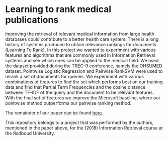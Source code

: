 # Learning to rank medical publications
Improving the retrieval of relevant medical information from large health databases could contribute to a better health care system. There is a long history of systems produced to obtain relevance rankings for documents (Learning To Rank). In this project we wanted to experiment with various features and algorithms that are commonly used in Information Retrieval systems and see which ones can be applied to the medical field. We used the dataset provided during the TREC-9 conference, namely the OHSUMED dataset. Pointwise Logistic Regression and Pairwise RankSVM were used to rerank a set of documents for queries. We experiment with various combinations of features to find the set which performs best on our training data and find that Partial Term Frequencies and the cosine distance between TF-IDF of the query and the document to be relevant features. With the final set of features we improve the Microsoft baseline, where our pointwise method outperforms our pairwise ranking method.

The remainder of our paper can be found [here](https://github.com/mickvanhulst/learning_to_rank_medical_documents/blob/master/report.pdf).

This repository belongs to a project that was performed by the authors, mentioned in the paper above, for the (2018) Information Retrieval course at the Radboud University.